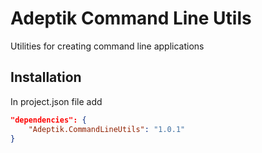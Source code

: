 # Adeptik Command Line Utils
Utilities for creating command line applications

## Installation

In project.json file add

```json
"dependencies": {
    "Adeptik.CommandLineUtils": "1.0.1"
}
```

